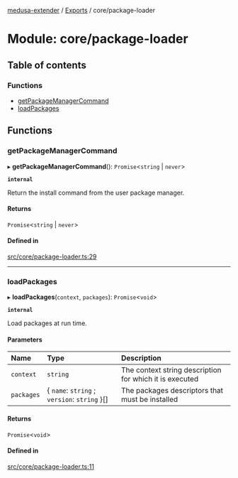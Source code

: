 [medusa-extender](../README.md) / [Exports](../modules.md) / core/package-loader

# Module: core/package-loader

## Table of contents

### Functions

- [getPackageManagerCommand](core_package_loader.md#getpackagemanagercommand)
- [loadPackages](core_package_loader.md#loadpackages)

## Functions

### getPackageManagerCommand

▸ **getPackageManagerCommand**(): `Promise`<`string` \| `never`\>

**`internal`**

Return the install command from the user package manager.

#### Returns

`Promise`<`string` \| `never`\>

#### Defined in

[src/core/package-loader.ts:29](https://github.com/adrien2p/medusa-extender/blob/4bff17f/src/core/package-loader.ts#L29)

___

### loadPackages

▸ **loadPackages**(`context`, `packages`): `Promise`<`void`\>

**`internal`**

Load packages at run time.

#### Parameters

| Name | Type | Description |
| :------ | :------ | :------ |
| `context` | `string` | The context string description for which it is executed |
| `packages` | { `name`: `string` ; `version`: `string`  }[] | The packages descriptors that must be installed |

#### Returns

`Promise`<`void`\>

#### Defined in

[src/core/package-loader.ts:11](https://github.com/adrien2p/medusa-extender/blob/4bff17f/src/core/package-loader.ts#L11)
